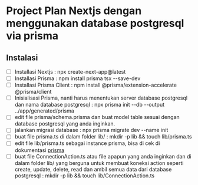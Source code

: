 # Project Plan Nextjs dengan menggunakan database postgresql via prisma

## Instalasi

- [ ] Installasi Nextjs : npx create-next-app@latest
- [ ] Installasi Prisma : npm install prisma tsx --save-dev
- [ ] Installasi Prisma Client : npm install @prisma/extension-accelerate @prisma/client
- [ ] Inisialisasi Prisma, nanti harus menentukan server database postgresql dan nama database postgresql : npx prisma init --db --output ../app/generated/prisma
- [ ] edit file prisma/schema.prisma dan buat model table sesuai dengan database postgresql yang anda inginkan.
- [ ] jalankan migrasi database : npx prisma migrate dev --name init
- [ ] buat file prisma.ts di dalam folder lib/ : mkdir -p lib && touch lib/prisma.ts
- [ ] edit file lib/prisma.ts sebagai instance prisma, bisa di cek di dokumentasi [prisma](https://www.prisma.io/docs/guides/nextjs#25-set-up-prisma-client)
- [ ] buat file ConnectionAction.ts atau file apapun yang anda inginkan dan di dalam folder lib/ yang berguna untuk membuat koneksi action seperti create, update, delete, read dan ambil semua data dari database postgresql : mkdir -p lib && touch lib/ConnectionAction.ts
